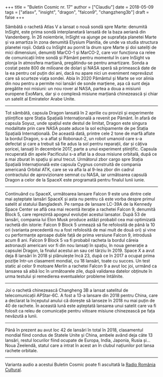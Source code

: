 +++
title = "Buletin Cosmic nr. 17"
author = ["Claudiu"]
date = 2018-05-09
tags = ["atlasv", "insight", "dragon", "falcon9", "changzheng3b"]
draft = false
+++

Sâmbătă o rachetă Atlas V a lansat o nouă sondă spre Marte: denumită InSight, este prima sondă interplanetară lansată de la baza aeriană din Vandenberg. În 26 noiembrie, InSight va ajunge pe suprafața planetei Marte și va amartiza în zona denumită Elysium Planitia, de unde va studia structura planetei roșii. Odată cu InSight au pornit la drum spre Marte și doi sateliți de mici dimensiuni, denumiți MarCO-1 și MarCO-2, care vor funcționa ca relee de comunicații între sondă și Pământ pentru momentul în care InSight va plonja în atmosfera marțiană, pregătindu-se pentru amartizare. Sonda a costat peste 800 de milioane de dolari și NASA speră să primească date de la ea pentru cel puțin doi ani, dacă nu apare nici un eveniment neprevăzut care să scurteze viața sondei. Abia în 2020 Pământul și Marte se vor alinia din nou pentru a permite noi lansări de sonde marțiene, așa că sunt deja pregătite noi misiuni: un nou rover al NASA, partea a doua a misiunii europene ExoMars, dar și o complexă misiune marțiană chinezească și chiar un satelit al Emiratelor Arabe Unite.

---

Tot sâmbătă, capsula Dragon lansată în 2 aprilie cu provizii și experimente științifice spre Stația Spațială Internațională a revenit pe Pământ. În afară de capsula Soyuz, unde spațiul este destul de limitat, Dragon este singura modalitate prin care NASA poate aduce la sol echipamente de pe Stația Spațială Internațională. De această dată, printre cele 2 tone de marfă aflate la bordul Dragon, s-a aflat și Robonaut-2, un robot umanoid care s-a defectat și care a trebuit să fie adus la sol pentru reparații, dar și câțiva șoricei, lansați în decembrie 2017, parte a unui experiment științific. Capsula recuperată din apele Pacificului s-a aflat la a doua misiune orbitală, după ce a mai zburat în spațiu și anul trecut. Următorul zbor cargo spre Stația Spațială Internațională este capsula Cygnus construită de compania americană Orbital ATK, care se va afla la al 9-lea zbor din cadrul contractului de aprovizionare semnat cu NASA, iar următoarea capsulă Dragon a celor de la SpaceX este programată pentru finalul lunii iunie.

---

Continuând cu SpaceX, următoarea lansare Falcon 9 este una dintre cele mai așteptate lansări SpaceX și asta nu pentru că este vorba despre primul satelit al statului Bangladesh. Pe rampa de lansare LC-39A de la Kennedy Space Center se află cea mai recentă iterație a rachetei Falcon 9, denumită Block 5, care reprezintă apogeul evoluției acestui lansator. După 53 de lansări, compania lui Elon Musk produce astăzi probabil cea mai optimizată rachetă din istorie: Falcon 9 Block 5 urmează să fie refolosită de până la 10 ori (varianta precedentă nu a fost refolosită de mai mult de două ori) și vine cu performanțe aproape duble față de prima versiune Falcon 9, introdusă acum 8 ani. Falcon 9 Block 5 va fi probabil racheta la bordul căreia astronauții americani vor fi din nou lansați în spațiu, în noua generație a capsulei Dragon, la finalul acestui an sau cel târziu în 2019. Space X a avut deja 8 lansări în 2018 și plănuiește încă 23, după ce în 2017 a ocupat prima poziție într-un clasament mondial, cu 18 lansări, toate cu succes. Un test static al celor 9 motoare Merlin a rachetei Falcon 9 a avut loc joi, urmând ca lansarea să aibă loc în următoarele zile, după validarea datelor obținute în urma testului și remedierea eventualelor probleme întâlnite.

---

Joi o rachetă chinezească Changheng 3B a lansat satelitul de telecomunicații APStar-6C. A fost a 13-a lansare din 2018 pentru China, care a declarat la începutul anului că dorește să lanseze în 2018 nu mai puțin de 40 de rachete. În această lună este așteptată lansarea unui satelit care va fi folosit ca releu de comunicație pentru viitoare misiune chinezească pe fața nevăzută a lunii.

---

Până în prezent au avut loc 42 de lansări în total în 2018, clasamentul mondial fiind condus de Statele Unite și China, ambele având deja câte 13 lansări, restul locurilor fiind ocupate de Europa, India, Japonia, Rusia și... Noua Zeelendă, statul care a intrat în acest an în clubul națiunilor pot lansa rachete orbitale.

---

Varianta audio a acestui Buletin Cosmic poate fi ascultată la [Radio România Cultural](https://radioromaniacultural.ro/buletinul-cosmic-2/).